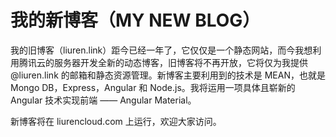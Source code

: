 # 我的新博客（MY NEW BLOG）

我的旧博客（liuren.link）距今已经一年了，它仅仅是一个静态网站，而今我想利用腾讯云的服务器开发全新的动态博客，旧博客将不再开放，它将仅为我提供 @liuren.link 的邮箱和静态资源管理。新博客主要利用到的技术是 MEAN，也就是 Mongo DB，Express，Angular 和 Node.js。我将运用一项具体且崭新的 Angular 技术实现前端 —— Angular Material。

新博客将在 liurencloud.com 上运行，欢迎大家访问。
